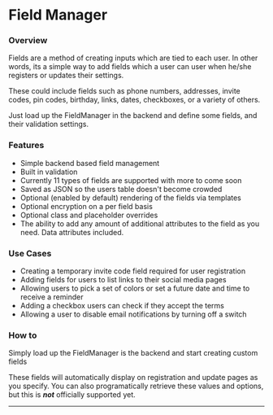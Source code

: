 # Field Manager

### Overview
Fields are a method of creating inputs which are tied to each user. In other words, its a simple way to add fields which a user can user when he/she registers or updates their settings.

These could include fields such as phone numbers, addresses, invite codes, pin codes, birthday, links, dates, checkboxes, or a variety of others.

Just load up the FieldManager in the backend and define some fields, and their validation settings.

### Features
* Simple backend based field management
* Built in validation
* Currently 11 types of fields are supported with more to come soon
* Saved as JSON so the users table doesn't become crowded
* Optional (enabled by default) rendering of the fields via templates
* Optional encryption on a per field basis
* Optional class and placeholder overrides
* The ability to add any amount of additional attributes to the field as you need. Data attributes included.

### Use Cases
* Creating a temporary invite code field required for user registration
* Adding fields for users to list links to their social media pages
* Allowing users to pick a set of colors or set a future date and time to receive a reminder
* Adding a checkbox users can check if they accept the terms
* Allowing a user to disable email notifications by turning off a switch

### How to
Simply load up the FieldManager is the backend and start creating custom fields

These fields will automatically display on registration and update pages as you specify. You can also programatically retrieve these values and options, but this is ___not___ officially supported yet.

***

